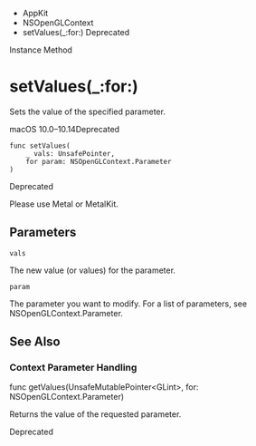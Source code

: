 

- AppKit
- NSOpenGLContext
-  setValues(\_:for:) Deprecated

Instance Method

# setValues(\_:for:)

Sets the value of the specified parameter.

macOS 10.0–10.14Deprecated

``` source
func setValues(
    _ vals: UnsafePointer,
    for param: NSOpenGLContext.Parameter
)
```

Deprecated

Please use Metal or MetalKit.

## Parameters 

`vals`  

The new value (or values) for the parameter.

`param`  

The parameter you want to modify. For a list of parameters, see NSOpenGLContext.Parameter.

## See Also

### Context Parameter Handling

func getValues(UnsafeMutablePointer&lt;GLint>, for: NSOpenGLContext.Parameter)

Returns the value of the requested parameter.

Deprecated

